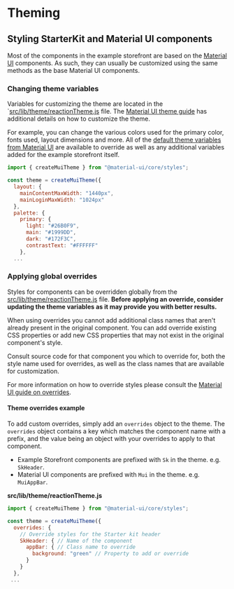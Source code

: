 # Theming

## Styling StarterKit and Material UI components

Most of the components in the example storefront are based on the [Material UI](https://material-ui.com) components. As such, they can usually be customized using the same methods as the base Material UI components.

### Changing theme variables

Variables for customizing the theme are located in the `[src/lib/theme/reactionTheme.js](https://github.com/reactioncommerce/reaction-next-starterkit/blob/master/src/lib/theme/reactionTheme.js)  file. The [Material UI theme guide](https://material-ui.com/customization/themes/) has additional details on how to customize the theme.

For example, you can change the various colors used for the primary color, fonts used, layout dimensions and more. All of the [default theme variables from Material UI](https://material-ui.com/customization/default-theme/) are available to override as well as any additional variables added for the example storefront itself.

```js
import { createMuiTheme } from "@material-ui/core/styles";

const theme = createMuiTheme({
  layout: {
    mainContentMaxWidth: "1440px",
    mainLoginMaxWidth: "1024px"
  },
  palette: {
    primary: {
      light: "#26B0F9",
      main: "#1999DD",
      dark: "#172F3C",
      contrastText: "#FFFFFF"
    },
  ...
```

### Applying global overrides

Styles for components can be overridden globally from the [src/lib/theme/reactionTheme.js](https://github.com/reactioncommerce/example-storefront/blob/master/src/lib/theme/reactionTheme.js) file. **Before applying an override, consider updating the theme variables as it may provide you with better results.**

When using overrides you cannot add additional class names that aren't already present in the original component. You can add override existing CSS properties or add new CSS properties that may not exist in the original component's style.

Consult source code for that component you which to override for, both the style name used for overrides, as well as the class names that are available for customization.


For more information on how to override styles please consult the [Material UI guide on overrides](https://material-ui.com/customization/overrides/).

#### Theme overrides example

To add custom overrides, simply add an `overrides` object to the theme. The `overrides` object contains a key which matches the component name with a prefix, and the value being an object with your overrides to apply to that component.

- Example Storefront components are prefixed with `Sk` in the theme. e.g. `SkHeader`.
- Material UI components are prefixed with `Mui` in the theme. e.g. `MuiAppBar`.

**src/lib/theme/reactionTheme.js**

```js
import { createMuiTheme } from "@material-ui/core/styles";

const theme = createMuiTheme({
  overrides: {
    // Override styles for the Starter kit header
    SkHeader: { // Name of the component
      appBar: { // Class name to override
        background: "green" // Property to add or override
      }
    }
  },
 ...
```
